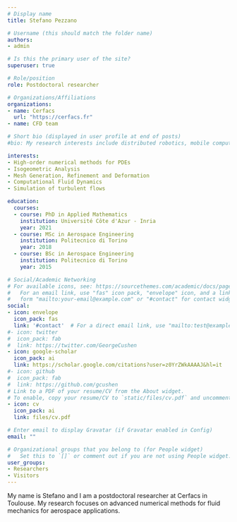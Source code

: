 ```yaml
---
# Display name
title: Stefano Pezzano

# Username (this should match the folder name)
authors:
- admin

# Is this the primary user of the site?
superuser: true

# Role/position
role: Postdoctoral researcher

# Organizations/Affiliations
organizations:
- name: Cerfacs
  url: "https://cerfacs.fr"
- name: CFD team 

# Short bio (displayed in user profile at end of posts)
#bio: My research interests include distributed robotics, mobile computing and programmable matter.

interests:
- High-order numerical methods for PDEs
- Isogeometric Analysis
- Mesh Generation, Refinement and Deformation
- Computational Fluid Dynamics
- Simulation of turbulent flows

education:
  courses:
  - course: PhD in Applied Mathematics
    institution: Université Côte d'Azur - Inria 
    year: 2021
  - course: MSc in Aerospace Engineering
    institution: Politecnico di Torino
    year: 2018
  - course: BSc in Aerospace Engineering
    institution: Politecnico di Torino
    year: 2015

# Social/Academic Networking
# For available icons, see: https://sourcethemes.com/academic/docs/page-builder/#icons
#   For an email link, use "fas" icon pack, "envelope" icon, and a link in the
#   form "mailto:your-email@example.com" or "#contact" for contact widget.
social:
- icon: envelope
  icon_pack: fas
  link: '#contact'  # For a direct email link, use "mailto:test@example.org".
#- icon: twitter
#  icon_pack: fab
#  link: https://twitter.com/GeorgeCushen
- icon: google-scholar
  icon_pack: ai
  link: https://scholar.google.com/citations?user=z0YrZWkAAAAJ&hl=it
#- icon: github
#  icon_pack: fab
#  link: https://github.com/gcushen
# Link to a PDF of your resume/CV from the About widget.
# To enable, copy your resume/CV to `static/files/cv.pdf` and uncomment the lines below.
- icon: cv
  icon_pack: ai
  link: files/cv.pdf

# Enter email to display Gravatar (if Gravatar enabled in Config)
email: ""

# Organizational groups that you belong to (for People widget)
#   Set this to `[]` or comment out if you are not using People widget.
user_groups:
- Researchers
- Visitors
---
```


My name is Stefano and I am a postdoctoral researcher at Cerfacs in Toulouse. My research focuses on advanced numerical methods for fluid mechanics for aerospace applications.  

